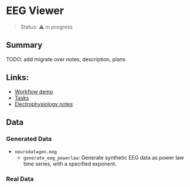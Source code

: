 # EEG Viewer

> Status: :warning: in progress

## Summary
TODO: add migrate over notes, description, plans
## Links:
- [Workflow demo](./workflow_eeg-viewer.ipynb)
- [Tasks](https://github.com/orgs/holoviz-topics/projects/1/views/1?filterQuery=neuro-labels%3A%22*eeg-viewer*%22)
- [Electrophysiology notes](https://github.com/holoviz-topics/neuro/wiki/Electrophysiology-notes)

## Data

### Generated Data
- `neurodatagen.eeg`
  - `generate_eeg_powerlaw`: Generate synthetic EEG data as power law time series, with a specified exponent.

### Real Data
